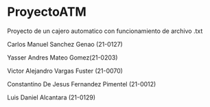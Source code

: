 # ProyectoATM
Proyecto de un cajero automatico con funcionamiento de archivo .txt

Carlos Manuel Sanchez Genao (21-0127)

Yasser Andres Mateo Gomez(21-0203)

Victor Alejandro Vargas Fuster (21-0070)

Constantino De Jesus Fernandez Pimentel (21-0012)

Luis Daniel Alcantara (21-0129)
